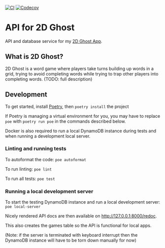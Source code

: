 [![CI](https://github.com/k2bd/ghost-api/actions/workflows/ci.yml/badge.svg)](https://github.com/k2bd/ghost-api/actions/workflows/ci.yml)
[![Codecov](https://img.shields.io/codecov/c/github/k2bd/ghost-api)](https://app.codecov.io/gh/k2bd/ghost-api)

# API for 2D Ghost

API and database service for my [2D Ghost App](k2bd.github.com/ghost-app).

## What is 2D Ghost?

2D Ghost is a word game where players take turns building up words in a grid, trying to avoid completing words while trying to trap other players into completing words. (TODO: full description)

## Development
To get started, install [Poetry](https://python-poetry.org/), then `poetry install` the project

If Poetry is managing a virtual environment for you, you may have to replace `poe` with `poetry run poe` in the commands described below.

Docker is also required to run a local DynamoDB instance during tests and when running a development local server.

### Linting and running tests

To autoformat the code: `poe autoformat`

To run linting: `poe lint`

To run all tests: `poe test`

### Running a local development server

To start the testing DynamoDB instance and run a local development server: `poe local-server`

Nicely rendered API docs are then available on http://127.0.0.1:8000/redoc.

This also creates the games table so the API is functional for local apps.

(Note: if the server is terminated with keyboard interrupt then the DynamoDB instance will have to be torn down manually for now)
